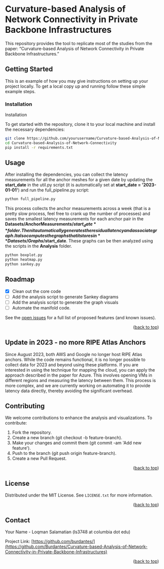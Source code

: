 # Curvature-based Analysis of Network Connectivity in Private Backbone Infrastructures

This repository provides the tool to replicate most of the studies from the paper: “Curvature-based Analysis of Network Connectivity in Private Backbone Infrastructures.”



<!-- GETTING STARTED -->
## Getting Started

This is an example of how you may give instructions on setting up your project locally.
To get a local copy up and running follow these simple example steps.

### Installation
Installation

To get started with the repository, clone it to your local machine and install the necessary dependencies:

```sh
git clone https://github.com/yourusername/Curvature-based-Analysis-of-Network-Connectivity.git
cd Curvature-based-Analysis-of-Network-Connectivity
pip install -r requirements.txt
```


<!-- USAGE EXAMPLES -->
## Usage

After installing the dependencies, you can collect the latency measurements for all the anchor meshes for a given date by updating the **start_date** in the util.py script (it is automatically set at **start_date = '2023-01-01'**) and run the full_pipeline.py script: 

```sh
python full_pipeline.py
```
This process collects the anchor measurements across a week (that is a pretty slow process, feel free to crank up the number of processes) and saves the smallest latency measurements for each anchor pair in the **Datasets/AnchorMeasurements/$start_date** folder. Then it automatically generates the residual latency and associate graph. It also computes the graphs that it stores in **Datasets/Graphs/$start_date**. These graphs can be then analyzed using the scripts in the **Analysis** folder.

```sh
python boxplot.py
python heatmap.py
python sankey.py
```

<!-- ROADMAP -->
## Roadmap

- [x] Clean out the core code
- [ ] Add the analysis script to generate Sankey diagrams
- [ ] Add the analysis script to generate the graph visuals
- [ ] Automate the manifold code.

See the [open issues](https://github.com/othneildrew/Best-README-Template/issues) for a full list of proposed features (and known issues).

<p align="right">(<a href="#readme-top">back to top</a>)</p>


## Update in 2023 - no more RIPE Atlas Anchors

Since August 2023, both AWS and Google no longer host RIPE Atlas anchors. While the code remains functional, it is no longer possible to collect data for 2023 and beyond using these platforms. If you are interested in using the technique for mapping the cloud, you can apply the approach described in the paper for Azure. This involves opening VMs in different regions and measuring the latency between them. This process is more complex, and we are currently working on automating it to provide latency data directly, thereby avoiding the significant overhead.

<!-- CONTRIBUTING -->
## Contributing

We welcome contributions to enhance the analysis and visualizations. To contribute:

1.	Fork the repository.
2. Create a new branch (git checkout -b feature-branch).
3.	Make your changes and commit them (git commit -am 'Add new feature'). 
4. Push to the branch (git push origin feature-branch). 
5. Create a new Pull Request.

<p align="right">(<a href="#readme-top">back to top</a>)</p>



<!-- LICENSE -->
## License

Distributed under the MIT License. See `LICENSE.txt` for more information.

<p align="right">(<a href="#readme-top">back to top</a>)</p>



<!-- CONTACT -->
## Contact

Your Name - Loqman Salamatian (ls3748 at columbia dot edu)

Project Link: [https://github.com/burdantes/](https://github.com/Burdantes/Curvature-based-Analysis-of-Network-Connectivity-in-Private-Backbone-Infrastructures)

<p align="right">(<a href="#readme-top">back to top</a>)</p>

